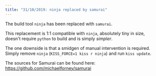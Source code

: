 ```yaml
---
title: "31/10/2019: ninja replaced by samurai"
---
```


The build tool `ninja` has been replaced with `samurai`.

This replacement is 1:1 compatible with `ninja`, absolutely tiny in size, doesn't require `python` to build and is simply *simpler*.

The one downside is that a smidgen of manual intervention is required. Simply remove `ninja` (`KISS_FORCE=1 kiss r ninja`) and run `kiss update`.

The sources for Samurai can be found here: <https://github.com/michaelforney/samurai>
